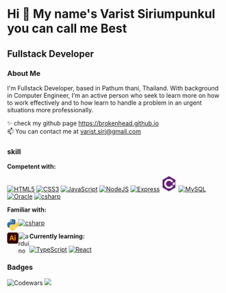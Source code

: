# Hi 👋 My name's Varist Siriumpunkul you can call me Best

## Fullstack Developer
### About Me
I'm Fullstack Developer, based in Pathum thani, Thailand. With background in Computer Engineer, I’m an active person who seek to learn more on how to work effectively and to how learn to handle a problem in an urgent situations more professionally.

✨ check my github page https://brokenhead.github.io  
📫 You can contact me at varist.siri@gmail.com
  
### skill

**Competent with:**
<p align="left">
<a href="https://developer.mozilla.org/en-US/docs/Glossary/HTML5" target="_blank" rel="noreferrer"><img src="https://raw.githubusercontent.com/danielcranney/readme-generator/main/public/icons/skills/html5-colored.svg" width="36" height="36" alt="HTML5" /></a>
<a href="https://www.w3.org/TR/CSS/#css" target="_blank" rel="noreferrer"><img src="https://raw.githubusercontent.com/danielcranney/readme-generator/main/public/icons/skills/css3-colored.svg" width="36" height="36" alt="CSS3" /></a>
<a href="https://developer.mozilla.org/en-US/docs/Web/JavaScript" target="_blank" rel="noreferrer"><img src="https://raw.githubusercontent.com/danielcranney/readme-generator/main/public/icons/skills/javascript-colored.svg" width="36" height="36" alt="JavaScript" /></a>
<a href="https://nodejs.org/en/" target="_blank" rel="noreferrer"><img src="https://raw.githubusercontent.com/danielcranney/readme-generator/main/public/icons/skills/nodejs-colored.svg" width="36" height="36" alt="NodeJS" /></a>
<a href="https://expressjs.com/" target="_blank" rel="noreferrer"><img src="https://github.com/BrokenHead/BrokenHead/assets/37082529/bedf4a1f-c963-4ca3-86f4-2880173180db" width="36" height="36" alt="Express" /></a>
  <a href="https://www.w3schools.com/cs/index.php" target="_blank" rel="noreferrer"><img src="https://github.com/devicons/devicon/blob/master/icons/csharp/csharp-plain.svg" width="36" height="36" alt="csharp" /></a>
<a href="https://www.mysql.com/" target="_blank" rel="noreferrer"><img src="https://raw.githubusercontent.com/danielcranney/readme-generator/main/public/icons/skills/mysql-colored.svg" width="36" height="36" alt="MySQL" /></a>  
<a href="https://www.oracle.com/" target="_blank" ><img src="https://github.com/BrokenHead/BrokenHead/assets/37082529/d10a87ee-30b0-42a6-b41e-935cc5dd1ee0"  width="36" alt="Oracle" /></a>
<a href="https://asean.autodesk.com/products/fusion-360/overview" target="_blank" ><img src="https://github.com/BrokenHead/BrokenHead/assets/37082529/b262e1ce-d1a0-4649-be7f-90bc5aab6327" width="36" height="36" alt="csharp" /></a>
</p>


**Familiar with:**
<p align="left">
<a href="https://github.com" target="_blank" rel="noreferrer"><img src="https://github.com/BrokenHead/BrokenHead/assets/37082529/67db1fe0-4084-4ec6-b04c-0f5e6b3db321" width="36" height="36" alt="csharp" /></a>
<a href="https://www.python.org" target="_blank"> <img align="left" alt="Python" width="26px" src="https://github.com/Aakarsh-B/trying-repos/blob/master/python-5.svg?raw=true"/> </a>  
  
<a href="https://www.adobe.com/in/products/illustrator.html" target="_blank" rel="noreferrer"> <img align="left" alt="Illustrator" width="26px" src="https://github.com/Aakarsh-B/trying-repos/blob/master/illustrator.png?raw=true"/> </a>   

<a href="https://www.arduino.cc/" target="_blank" rel="noreferrer"> <img align="left" alt="arduino" width="26px" src="https://github.com/BrokenHead/BrokenHead/assets/37082529/bf942fd3-0158-43f6-af47-4b381a2c871a"/> </a> 
</p>



**Currently learning:**
<p align="left">
<a href="https://www.typescriptlang.org/" target="_blank" rel="noreferrer"><img src="https://raw.githubusercontent.com/danielcranney/readme-generator/main/public/icons/skills/typescript-colored.svg" width="36" height="36" alt="TypeScript" /></a>  
<a href="https://reactjs.org/" target="_blank" rel="noreferrer"><img src="https://raw.githubusercontent.com/danielcranney/readme-generator/main/public/icons/skills/react-colored.svg" width="36" height="36" alt="React" /></a>
</p>

### Badges
![Codewars](https://github.r2v.ch/codewars?user=LemonIcedTea&top_languages=true)
![](https://leetcard.jacoblin.cool/Varist_S?site=us)
<!--
**BrokenHead/BrokenHead** is a ✨ _special_ ✨ repository because its `README.md` (this file) appears on your GitHub profile.

Here are some ideas to get you started:

- 🔭 I’m currently working on ...
- 🌱 I’m currently learning ...
- 👯 I’m looking to collaborate on ...
- 🤔 I’m looking for help with ...
- 💬 Ask me about ...
- 📫 How to reach me: ...
- 😄 Pronouns: ...
- ⚡ Fun fact: ...
-->
